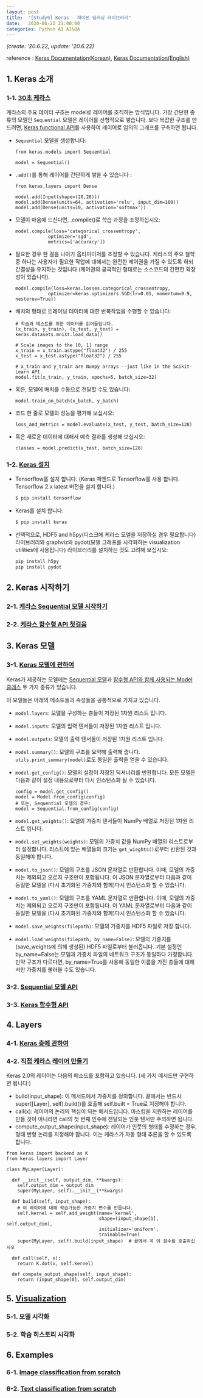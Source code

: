 ```yaml
---
layout: post
title:  "[Study9] Keras - 파이썬 딥러닝 라이브러리"
date:   2020-06-22 21:00:00
categories: Python AI AI&QA
---
```


*(create: '20.6.22, update: '20.6.22)*

reference : [Keras Documentation(Korean)](https://keras.io/ko/), [Keras Documentation(English)](https://keras.io/documentation/)

## 1. Keras 소개

### 1-1. [30초 케라스](https://keras.io/ko/#30)

케라스의 주요 데이터 구조는 model로 레이어를 조직하는 방식입니다. 가장 간단한 종류의 모델인 `Sequential` 모델은 레이어를 선형적으로 쌓습니다. 보다 복잡한 구조를 만드려면, [Keras functional API](https://keras.io/guides/functional_api/)를 사용하여 레이어로 임의의 그래프를 구축하면 됩니다.

- `Sequential` 모델을 생성합니다:

  ~~~ipython
  from keras.models import Sequential

  model = Sequential()
  ~~~

- `.add()`를 통해 레이어를 간단하게 쌓을 수 있습니다 :

  ~~~ipython
  from keras.layers import Dense

  model.add(Input(shape=(28,28)))
  model.add(Dense(units=64, activation='relu', input_dim=100))
  model.add(Dense(units=10, activation='softmax'))
  ~~~

- 모델이 마음에 드신다면, .compile()로 학습 과정을 조정하십시오:

  ~~~ipython
  model.compile(loss='categorical_crossentropy',
              optimizer='sgd',
              metrics=['accuracy'])
  ~~~

- 필요한 경우 한 걸음 나아가 옵티마이저를 조정할 수 있습니다. 케라스의 주요 철학중 하나는 사용자가 필요한 작업에 대해서는 완전한 제어권을 가질 수 있도록 하되 간결성을 유지하는 것입니다 (제어권의 궁극적인 형태로는 소스코드의 간편한 확장성이 있습니다).

  ~~~ipython
  model.compile(loss=keras.losses.categorical_crossentropy,
              optimizer=keras.optimizers.SGD(lr=0.01, momentum=0.9, nesterov=True))
  ~~~

- 배치의 형태로 트레이닝 데이터에 대한 반복작업을 수행할 수 있습니다:

  ~~~ipython
  # 학습과 테스트를 위한 데이터를 읽어들입니다.
  (x_train, y_train), (x_test, y_test) = keras.datasets.mnist.load_data()

  # Scale images to the [0, 1] range
  x_train = x_train.astype("float32") / 255
  x_test = x_test.astype("float32") / 255

  # x_train and y_train are Numpy arrays --just like in the Scikit-Learn API.
  model.fit(x_train, y_train, epochs=5, batch_size=32)
  ~~~

- 혹은, 모델에 배치를 수동으로 전달할 수도 있습니다:

  ~~~ipython
  model.train_on_batch(x_batch, y_batch)
  ~~~

- 코드 한 줄로 모델의 성능을 평가해 보십시오:

  ~~~ipython
  loss_and_metrics = model.evaluate(x_test, y_test, batch_size=128)
  ~~~

- 혹은 새로운 데이터에 대해서 예측 결과를 생성해 보십시오:

  ~~~ipython
  classes = model.predict(x_test, batch_size=128)
  ~~~

### 1-2. [Keras 설치](https://keras.io/ko/#_4)

- Tensorflow를 설치 합니다. (Keras 벡엔드로 Tensorflow를 사용 합니다. Tensorflow 2.x latest 버전을 설치 합니다.)

  ~~~bash
  $ pip install tensorflow
  ~~~

- Keras를 설치 합니다.

  ~~~bash
  $ pip install keras
  ~~~

- 선택적으로, HDF5 and h5py(디스크에 케라스 모델을 저장하실 경우 필요합니다) 라이브러리와 graphviz와 pydot(모델 그래프를 시각화하는 visualization utilities에 사용됩니다) 라이브러리를 설치하는 것도 고려해 보십시오:

  ~~~bash
  pip install h5py
  pip install pydot
  ~~~

## 2. Keras 시작하기

### 2-1. [케라스 Sequential 모델 시작하기](https://keras.io/ko/getting-started/sequential-model-guide/)

### 2-2. [케라스 함수형 API 첫걸음](https://keras.io/ko/getting-started/functional-api-guide/)

## 3. Keras 모델

### 3-1. [Keras 모델에 관하여](https://keras.io/ko/models/about-keras-models/)

Keras가 제공하는 모델에는 [Sequential 모델](https://keras.io/ko/models/sequential/)과 [함수형 API와 함께 사용되는 Model 클래스](https://keras.io/models/model) 두 가지 종류가 있습니다.

이 모델들은 아래의 메소드들과 속성들을 공통적으로 가지고 있습니다.

- `model.layers`: 모델을 구성하는 층들이 저장된 1차원 리스트 입니다.
- `model.inputs`: 모델의 입력 텐서들이 저장된 1차원 리스트 입니다.
- `model.outputs`: 모델의 출력 텐서들이 저장된 1차원 리스트 입니다.
- `model.summary()`: 모델의 구조를 요약해 출력해 줍니다. `utils.print_summary(model)`로도 동일한 출력을 얻을 수 있습니다.
- `model.get_config()`: 모델의 설정이 저장된 딕셔너리를 반환합니다. 모든 모델은 다음과 같이 설정 내용으로부터 다시 인스턴스화 될 수 있습니다.

  ~~~ipython
  config = model.get_config()
  model = Model.from_config(config)
  # 또는, Sequential 모델의 경우:
  model = Sequential.from_config(config)
  ~~~

- `model.get_weights()`: 모델의 가중치 텐서들이 NumPy 배열로 저장된 1차원 리스트 입니다.
- `model.set_weights(weights)`: 모델의 가중치 값을 NumPy 배열의 리스트로부터 설정합니다. 리스트에 있는 배열들의 크기는 `get_wieghts()`로부터 반환된 것과 동일해야 합니다.
- `model.to_json()`: 모델의 구조를 JSON 문자열로 반환합니다. 이때, 모델의 가중치는 제외되고 오로지 구조만이 포함됩니다. 이 JSON 문자열로부터 다음과 같이 동일한 모델을 (다시 초기화된 가중치와 함께)다시 인스턴스화 할 수 있습니다.
- `model.to_yaml()`: 모델의 구조를 YAML 문자열로 반환합니다. 이때, 모델의 가중치는 제외되고 오로지 구조만이 포함됩니다. 이 YAML 문자열로부터 다음과 같이 동일한 모델을 (다시 초기화된 가중치와 함께)다시 인스턴스화 할 수 있습니다.
- `model.save_weights(filepath)`: 모델의 가중치를 HDF5 파일로 저장 합니다.
- `model.load_weights(filepath, by_name=False)`: 모델의 가중치를 (save_weights에 의해 생성된) HDF5 파일로부터 불러옵니다. 기본 설정인 by_name=False는 모델과 가중치 파일의 네트워크 구조가 동일하다 가정합니다. 만약 구조가 다르다면, by_name=True를 사용해 동일한 이름을 가진 층들에 대해서만 가중치를 불러올 수도 있습니다.

### 3-2. [Sequential 모델 API](https://keras.io/ko/models/sequential/)

### 3-3. [Keras 함수형 API](https://keras.io/guides/functional_api/)

## 4. Layers

### 4-1. [Keras 층에 관하여](https://keras.io/ko/layers/about-keras-layers/)

### 4-2. [직접 케라스 레이어 만들기](https://keras.io/ko/layers/writing-your-own-keras-layers/)

Keras 2.0의 레이어는 다음의 메소드를 포함하고 있습니다. (세 가지 메서드만 구현하면 됩니다:)

- build(input_shape): 이 메서드에서 가중치를 정의합니다. 끝에서는 반드시 super(\[Layer\], self).build()를 호출해 self.built = True로 지정해야 합니다.
- call(x): 레이어의 논리의 핵심이 되는 메서드입니다. 마스킹을 지원하는 레이어를 만들 것이 아니라면 call의 첫 번째 인수에 전달되는 인풋 텐서만 주의하면 됩니다.
- compute_output_shape(input_shape): 레이어가 인풋의 형태를 수정하는 경우, 형태 변형 논리를 지정해야 합니다. 이는 케라스가 자동 형태 추론을 할 수 있도록 합니다.

~~~ipython
from keras import backend as K
from keras.layers import Layer

class MyLayer(Layer):

  def __init__(self, output_dim, **kwargs):
    self.output_dim = output_dim
    super(MyLayer, self).__init__(**kwargs)

  def build(self, input_shape):
    # 이 레이어에 대해 학습가능한 가중치 변수를 만듭니다.
    self.kernel = self.add_weight(name='kernel', 
                                  shape=(input_shape[1], self.output_dim),
                                  initializer='uniform',
                                  trainable=True)
    super(MyLayer, self).build(input_shape)  # 끝에서 꼭 이 함수를 호출하십시오

  def call(self, x):
    return K.dot(x, self.kernel)

  def compute_output_shape(self, input_shape):
    return (input_shape[0], self.output_dim)
~~~

## 5. [Visualization](https://keras.io/ko/visualization/)

### 5-1. 모델 시각화

### 5-2. 학습 히스토리 시각화

## 6. Examples

### 6-1. [Image classification from scratch](https://keras.io/examples/vision/image_classification_from_scratch/)

### 6-2. [Text classification from scratch](https://keras.io/examples/nlp/text_classification_from_scratch/)
